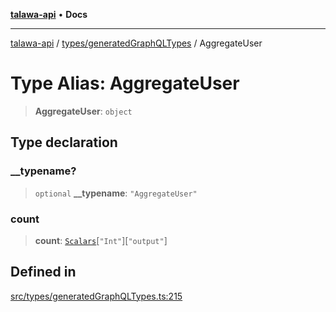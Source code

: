 [**talawa-api**](../../../README.md) • **Docs**

***

[talawa-api](../../../modules.md) / [types/generatedGraphQLTypes](../README.md) / AggregateUser

# Type Alias: AggregateUser

> **AggregateUser**: `object`

## Type declaration

### \_\_typename?

> `optional` **\_\_typename**: `"AggregateUser"`

### count

> **count**: [`Scalars`](Scalars.md)\[`"Int"`\]\[`"output"`\]

## Defined in

[src/types/generatedGraphQLTypes.ts:215](https://github.com/PalisadoesFoundation/talawa-api/blob/fe65d855b3d1e3e4af621340e7e8bfa0325634c1/src/types/generatedGraphQLTypes.ts#L215)
